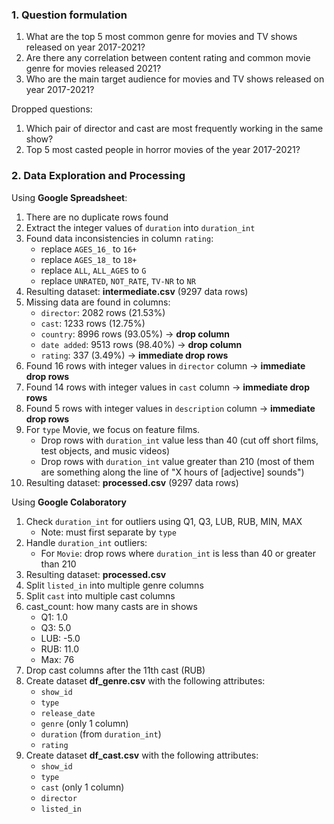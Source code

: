 ### 1. Question formulation
1. What are the top 5 most common genre for movies and TV shows released on year 2017-2021?
2. Are there any correlation between content rating and common movie genre for movies released 2021?
3. Who are the main target audience for movies and TV shows released on year 2017-2021?

Dropped questions:
1. Which pair of director and cast are most frequently working in the same show?
2. Top 5 most casted people in horror movies of the year 2017-2021?

### 2. Data Exploration and Processing
Using **Google Spreadsheet**:
1. There are no duplicate rows found
2. Extract the integer values of `duration` into `duration_int`
3. Found data inconsistencies in column `rating`:
   - replace `AGES_16_` to `16+`
   - replace `AGES_18_` to `18+`
   - replace `ALL`, `ALL_AGES` to `G`
   - replace `UNRATED`, `NOT_RATE`, `TV-NR` to `NR`
4. Resulting dataset: **intermediate.csv** (9297 data rows)
5. Missing data are found in columns:
   - `director`: 2082 rows (21.53%)
   - `cast`: 1233 rows (12.75%)
   - `country`: 8996 rows (93.05%) -> **drop column**
   - `date added`: 9513 rows (98.40%) -> **drop column**
   - `rating`: 337 (3.49%) -> **immediate drop rows**
6. Found 16 rows with integer values in `director` column -> **immediate drop rows**
7. Found 14 rows with integer values in `cast` column -> **immediate drop rows**
8. Found 5 rows with integer values in `description` column -> **immediate drop rows**
9. For `type` Movie, we focus on feature films.
   - Drop rows with `duration_int` value less than 40 (cut off short films, test objects, and music videos)
   - Drop rows with `duration_int` value greater than 210 (most of them are something along the line of "X hours of [adjective] sounds")
10. Resulting dataset: **processed.csv** (9297 data rows)

Using **Google Colaboratory**
1. Check `duration_int` for outliers using Q1, Q3, LUB, RUB, MIN, MAX
   - Note: must first separate by `type`
2. Handle `duration_int` outliers:
   - For `Movie`: drop rows where `duration_int` is less than 40 or greater than 210
3. Resulting dataset: **processed.csv**
4. Split `listed_in` into multiple genre columns
5. Split `cast` into multiple cast columns
6. cast_count: how many casts are in shows
   - Q1: 1.0
   - Q3: 5.0
   - LUB: -5.0
   - RUB: 11.0
   - Max: 76
7. Drop cast columns after the 11th cast (RUB)
8. Create dataset **df_genre.csv** with the following attributes:
   - `show_id`
   - `type`
   - `release_date`
   - `genre` (only 1 column)
   - `duration` (from `duration_int`)
   - `rating`
9. Create dataset **df_cast.csv** with the following attributes:
   - `show_id`
   - `type`
   - `cast` (only 1 column)
   - `director`
   - `listed_in`
